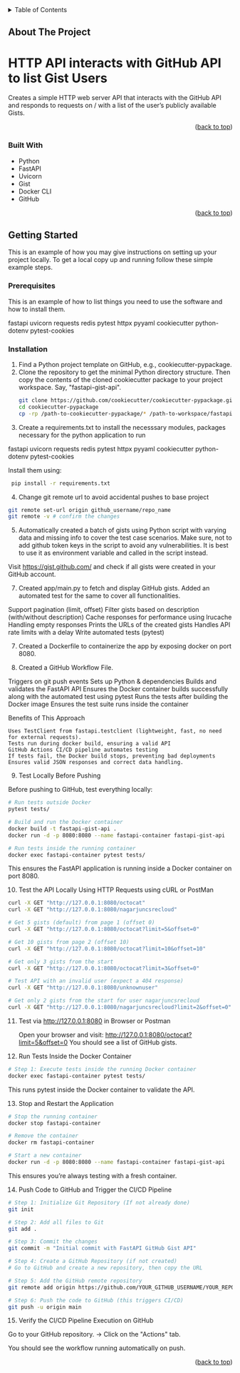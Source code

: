 <!-- TABLE OF CONTENTS -->
<details>
  <summary>Table of Contents</summary>
  <ol>
    <li>
      <a href="#about-the-project">About The Project</a>
      <ul>
        <li><a href="#built-with">Built With</a></li>
      </ul>
    </li>
    <li>
      <a href="#getting-started">Getting Started</a>
      <ul>
        <li><a href="#prerequisites">Prerequisites</a></li>
        <li><a href="#installation">Installation</a></li>
      </ul>
    </li>
    <li><a href="#githubrepo">GitHub Repository</a></li>
    <li><a href="#githubtoken">GitHub Token</a></li>
    <li><a href="#gistsetup">Gist Setup</a></li>
    <li><a href="#projectdirectory">Project Directory</a></li>
    <li><a href="#importproject">Import Project</a></li>
    <li><a href="#localdeploy">Build & Deploy in Local</a></li>
    <li><a href="#functionaltest">Functional Testing</a></li>
    <li><a href="#pipeline">Pipeline</a></li>
    <li><a href="#license">License</a></li>
    <li><a href="#contact">Contact</a></li>
    <li><a href="#acknowledgments">Acknowledgments</a></li>
  </ol>
</details>



<!-- ABOUT THE PROJECT -->
## About The Project
# HTTP API interacts with GitHub API to list Gist Users

Creates a simple HTTP web server API that interacts with the GitHub API and responds to requests on /<USER> with a list of the user’s publicly available Gists.

<p align="right">(<a href="#readme-top">back to top</a>)</p>



### Built With

* Python
* FastAPI
* Uvicorn
* Gist
* Docker CLI
* GitHub

<p align="right">(<a href="#readme-top">back to top</a>)</p>



<!-- GETTING STARTED -->
## Getting Started

This is an example of how you may give instructions on setting up your project locally.
To get a local copy up and running follow these simple example steps.

### Prerequisites

This is an example of how to list things you need to use the software and how to install them.

fastapi
uvicorn
requests
redis
pytest
httpx
pyyaml
cookiecutter
python-dotenv
pytest-cookies

### Installation

1. Find a Python project template on GitHub, e.g., cookiecutter-pypackage.
2. Clone the repository to get the minimal Python directory structure. Then copy the contents of the cloned cookiecutter package to your project workspace. Say, "fastapi-gist-api". 
   ```sh
   git clone https://github.com/cookiecutter/cookiecutter-pypackage.git
   cd cookiecutter-pypackage
   cp -rp /path-to-cookiecutter-pypackage/* /path-to-workspace/fastapi-gist-api/
   ```
3. Create a requirements.txt to install the necesssary modules, packages necessary for the python application to run

fastapi
uvicorn
requests
redis
pytest
httpx
pyyaml
cookiecutter
python-dotenv
pytest-cookies

Install them using:
  ```sh
   pip install -r requirements.txt
  ```
4. Change git remote url to avoid accidental pushes to base project
  ```sh
  git remote set-url origin github_username/repo_name
  git remote -v # confirm the changes
   ```

5. Automatically created a batch of gists using Python script with varying data and missing info to cover the test case scenarios. Make sure, not to add github token keys in the script to avoid any vulnerabilities. It is best to use it as environment variable and called in the script instead.

Visit https://gist.github.com/ and check if all gists were created in your GitHub account.

7. Created app/main.py to fetch and display GitHub gists. Added an automated test for the same to cover all functionalities. 

Support pagination (limit, offset)
Filter gists based on description (with/without description)
Cache responses for performance using lrucache
Handling empty responses
Prints the URLs of the created gists
Handles API rate limits with a delay
Write automated tests (pytest)

7. Created a Dockerfile to containerize the app by exposing docker on port 8080.

8. Created a GitHub Workflow File.

Triggers on git push events
Sets up Python & dependencies
Builds and validates the FastAPI API
Ensures the Docker container builds successfully along with the automated test using pytest
Runs the tests after building the Docker image
Ensures the test suite runs inside the container

Benefits of This Approach

    Uses TestClient from fastapi.testclient (lightweight, fast, no need for external requests).
    Tests run during docker build, ensuring a valid API
    GitHub Actions CI/CD pipeline automates testing
    If tests fail, the Docker build stops, preventing bad deployments
    Ensures valid JSON responses and correct data handling.

9. Test Locally Before Pushing

Before pushing to GitHub, test everything locally:

```sh
# Run tests outside Docker
pytest tests/

# Build and run the Docker container
docker build -t fastapi-gist-api .
docker run -d -p 8080:8080 --name fastapi-container fastapi-gist-api

# Run tests inside the running container
docker exec fastapi-container pytest tests/
```
This ensures the FastAPI application is running inside a Docker container on port 8080.

10. Test the API Locally Using HTTP Requests using cURL or PostMan

```sh
curl -X GET "http://127.0.0.1:8080/octocat"
curl -X GET "http://127.0.0.1:8080/nagarjuncsrecloud"

# Get 5 gists (default) from page 1 (offset 0)
curl -X GET "http://127.0.0.1:8080/octocat?limit=5&offset=0"

# Get 10 gists from page 2 (offset 10)
curl -X GET "http://127.0.0.1:8080/octocat?limit=10&offset=10"

# Get only 3 gists from the start
curl -X GET "http://127.0.0.1:8080/octocat?limit=3&offset=0"

# Test API with an invalid user (expect a 404 response)
curl -X GET "http://127.0.0.1:8080/unknownuser"

# Get only 2 gists from the start for user nagarjuncsrecloud
curl -X GET "http://127.0.0.1:8080/nagarjuncsrecloud?limit=2&offset=0"
```

11. Test via http://127.0.0.1:8080 in Browser or Postman

    Open your browser and visit:
        http://127.0.0.1:8080/octocat?limit=5&offset=0
    You should see a list of GitHub gists.

12. Run Tests Inside the Docker Container

```sh
# Step 1: Execute tests inside the running Docker container
docker exec fastapi-container pytest tests/
```

This runs pytest inside the Docker container to validate the API.

13. Stop and Restart the Application

```sh
# Stop the running container
docker stop fastapi-container

# Remove the container
docker rm fastapi-container

# Start a new container
docker run -d -p 8080:8080 --name fastapi-container fastapi-gist-api
```

This ensures you’re always testing with a fresh container.

14. Push Code to GitHub and Trigger the CI/CD Pipeline

```sh
# Step 1: Initialize Git Repository (If not already done)
git init

# Step 2: Add all files to Git
git add .

# Step 3: Commit the changes
git commit -m "Initial commit with FastAPI GitHub Gist API"

# Step 4: Create a GitHub Repository (if not created)
# Go to GitHub and create a new repository, then copy the URL

# Step 5: Add the GitHub remote repository
git remote add origin https://github.com/YOUR_GITHUB_USERNAME/YOUR_REPOSITORY.git

# Step 6: Push the code to GitHub (this triggers CI/CD)
git push -u origin main
```

15. Verify the CI/CD Pipeline Execution on GitHub

Go to your GitHub repository. -> Click on the "Actions" tab. 

You should see the workflow running automatically on push.
     
<p align="right">(<a href="#readme-top">back to top</a>)</p>
